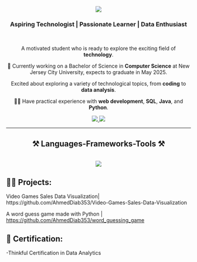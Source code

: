<h1 align="center">
    <img src="https://readme-typing-svg.herokuapp.com/?font=Righteous&size=35&center=true&vCenter=true&width=500&height=70&duration=4000&lines=Hi+There!+👋;+I'm+Ahmed+Diab!;" />
</h1>

<h3 align="center">Aspiring Technologist | Passionate Learner | Data Enthusiast</h3>

<br/>

<div align="center">
  
 A motivated student who is ready to explore the exciting field of **technology**.
 
 🏫 Currently working on a Bachelor of Science in **Computer Science** at New Jersey City University, expects to graduate in May 2025. 

 Excited about exploring a variety of technological topics, from **coding** to **data analysis**. 

 👨‍💻 Have practical experience with **web development**, **SQL**, **Java**, and **Python**.

 </div>
 
<div align="center"> 
  <a href="mailto:diabahmed353@gmail.com">
    <img src="https://img.shields.io/badge/Gmail-333333?style=for-the-badge&logo=gmail&logoColor=red" />
  </a>
   <a href="https://linkedin.com/in/ahmed-353-diab" target="_blank">
    <img src="https://img.shields.io/badge/LinkedIn-0077B5?style=for-the-badge&logo=linkedin&logoColor=white" target="_blank" />
  </a>

</div>

  <hr/>
 
<h2 align="center">⚒️ Languages-Frameworks-Tools ⚒️</h2>
<br/>
<div align="center">
    <img src="https://skillicons.dev/icons?i=java,python,mysql,html,css,vscode" /><br>
</div>


<h2>👨‍💻 Projects:</h2>
Video Games Sales Data Visualization| https://github.com/AhmedDiab353/Video-Games-Sales-Data-Visualization

A word guess game made with Python | https://github.com/AhmedDiab353/word_guessing_game


<h2>📄 Certification:</h2>
  -Thinkful 
  Certification in Data Analytics						          

<!--
**AhmedDiab353/AhmedDiab353** is a ✨ _special_ ✨ repository because its `README.md` (this file) appears on your GitHub profile.

Here are some ideas to get you started:

- 🔭 I’m currently working on ...
- 🌱 I’m currently learning ...
- 👯 I’m looking to collaborate on ...
- 🤔 I’m looking for help with ...
- 💬 Ask me about ...
- 📫 How to reach me: ...
- 😄 Pronouns: ...
- ⚡ Fun fact: ...
-->
